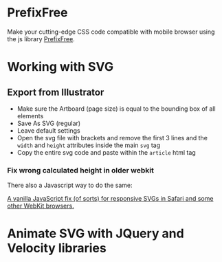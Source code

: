 # PrefixFree

Make your cutting-edge CSS code compatible with mobile browser using the js library [PrefixFree](http://leaverou.github.io/prefixfree/).



# Working with SVG


## Export from Illustrator

- Make sure the Artboard (page size) is equal to the bounding box of all elements
- Save As SVG (regular)
- Leave default settings
- Open the svg file with brackets and remove the first 3 lines and the `width` and `height` attributes inside the main `svg` tag
- Copy the entire svg code and paste within the `article` html tag

	

### Fix wrong calculated height in older webkit

	

There also a Javascript way to do the same:

[A vanilla JavaScript fix (of sorts) for responsive SVGs in Safari and some other WebKit browsers.](https://gist.github.com/benfrain/5880387#file-jsfixforresponsivesvgsinsafari-js)



# Animate SVG with JQuery and Velocity libraries